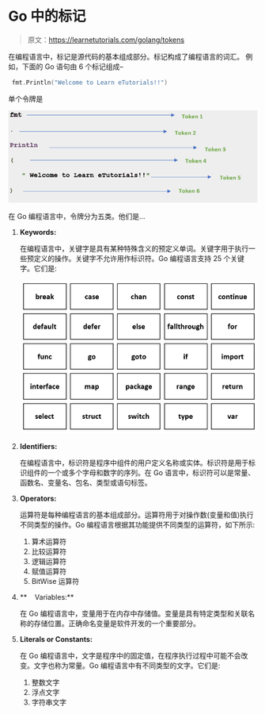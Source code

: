 # Go 中的标记

> 原文：<https://learnetutorials.com/golang/tokens>

在编程语言中，标记是源代码的基本组成部分。标记构成了编程语言的词汇。
例如，下面的 Go 语句由 6 个标记组成–

```go
 fmt.Println("Welcome to Learn eTutorials!!") 

```

单个令牌是

![GO : Tokens](img/3f6bcac8f372430cb5d8975ec4622c69.png)

在 Go 编程语言中，令牌分为五类。他们是…

1.  **Keywords:**

    在编程语言中，关键字是具有某种特殊含义的预定义单词。关键字用于执行一些预定义的操作。关键字不允许用作标识符。Go 编程语言支持 25 个关键字。它们是:

    ![GO : Tokens](img/24fbba7abb1d59a8416bf799c47ded06.png)
2.  **Identifiers:** 

    在编程语言中，标识符是程序中组件的用户定义名称或实体。标识符是用于标识组件的一个或多个字母和数字的序列。在 Go 语言中，标识符可以是常量、函数名、变量名、包名、类型或语句标签。

3.  **Operators:**

    运算符是每种编程语言的基本组成部分。运算符用于对操作数(变量和值)执行不同类型的操作。Go 编程语言根据其功能提供不同类型的运算符，如下所示:

    1.  算术运算符
    2.  比较运算符
    3.  逻辑运算符
    4.  赋值运算符
    5.  BitWise 运算符
4.  **    Variables:**

    在 Go 编程语言中，变量用于在内存中存储值。变量是具有特定类型和关联名称的存储位置。正确命名变量是软件开发的一个重要部分。

5.  **Literals or Constants:**

    在 Go 编程语言中，文字是程序中的固定值，在程序执行过程中可能不会改变。文字也称为常量。Go 编程语言中有不同类型的文字。它们是:

    1.  整数文字
    2.  浮点文字
    3.  字符串文字